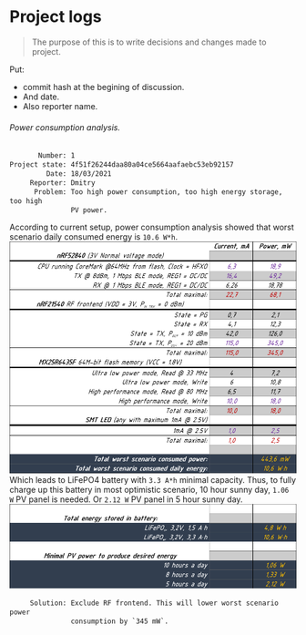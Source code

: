 # Project logs
> The purpose of this is to write decisions and changes made to project.  

Put:  
* commit hash at the begining of discussion.
* And date.
* Also reporter name.  

###### Power consumption analysis.  
```
       Number: 1  
Project state: 4f51f26244daa80a04ce5664aafaebc53eb92157  
         Date: 18/03/2021  
     Reporter: Dmitry  
      Problem: Too high power consumption, too high energy storage, too high
               PV power.  
```
According to current setup, power consumption analysis showed that worst
scenario daily consumed energy is `10.6 W*h`.  
![PowerConsumption](../images/ProjectLogs/number_1/PowerConsumption.png)  
Which leads to LiFePO4 battery with `3.3 A*h` minimal capacity. Thus, to fully
charge up this battery in most optimistic scenario, 10 hour sunny day, `1.06 W`
PV panel is needed. Or `2.12 W` PV panel in 5 hour sunny day.  
![EnergyStored](../images/ProjectLogs/number_1/PowerConsumption_next_1.png)  

```
     Solution: Exclude RF frontend. This will lower worst scenario power
               consumption by `345 mW`.
```
